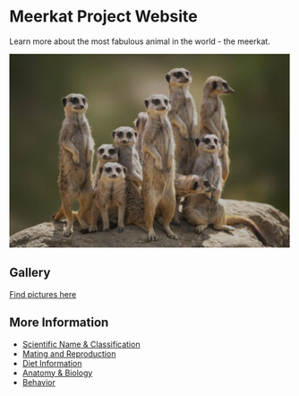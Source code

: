 ﻿# Meerkat Project Website

Learn more about the most fabulous animal in the world - the meerkat.

![Meerkat](images/meerkat-group.png)

## Gallery

[Find pictures here](gallery.html)

## More Information

+ [Scientific Name & Classification](ScientificNameaAndClassification.html)
+ [Mating and Reproduction](MatingAndReproductionInformation.html)
+ [Diet Information](diet_information.html)
+ [Anatomy & Biology](AnimalAnatomyAndBiology.html)
+ [Behavior](AnimalBehavior.html)